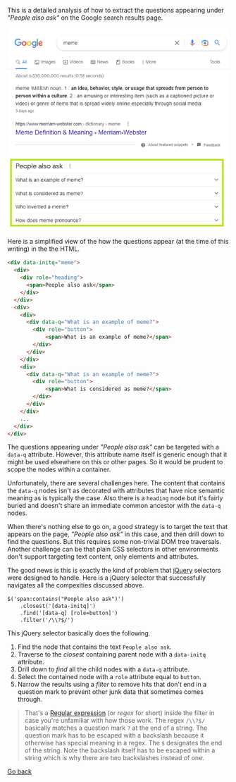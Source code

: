 This is a detailed analysis of how to extract the questions appearing under *"People also ask"* on the Google search results page.

<kbd><img src="images/google-search-3.png" /></kbd>

Here is a simplified view of the how the questions appear (at the time of this writing) in the the HTML.

```html
<div data-initq="meme">
  <div>
    <div role="heading">
      <span>People also ask</span>
    </div>
  </div>
  <div>
    <div>
      <div data-q="What is an example of meme?">
        <div role="button">
            <span>What is an example of meme?</span>
        </div>
      </div>
    </div>
    <div>
      <div data-q="What is an example of meme?">
        <div role="button">
            <span>What is considered as meme?</span>
        </div>
      </div>
    </div>
    ...
  </div>
</div>
```

The questions appearing under *"People also ask"* can be targeted with a `data-q` attribute. However, this attribute name itself is generic enough that it might be used elsewhere on this or other pages. So it would be prudent to scope the nodes within a container.

Unfortunately, there are several challenges here. The content that contains the `data-q` nodes isn't as decorated with attributes that have nice semantic meaning as is typically the case. Also there is a `heading` node but it's fairly buried and doesn't share an immediate common ancestor with the `data-q` nodes.

When there's nothing else to go on, a good strategy is to target the text that appears on the page, *"People also ask"* in this case, and then drill down to find the questions. But this requires some non-trivial DOM tree traversals. Another challenge can be that plain CSS selectors in other environments don't support targeting text content, only elements and attributes.

The good news is this is exactly the kind of problem that [jQuery](https://en.wikipedia.org/wiki/JQuery) selectors were designed to handle. Here is a jQuery selector that successfully navigates all the compexities discussed above.

```
$('span:contains("People also ask")')
    .closest('[data-initq]')
    .find('[data-q] [role=button]')
    .filter('/\\?$/')
```

This jQuery selector basically does the following.
1. Find the node that contains the text `People also ask`.
2. Traverse to the *closest* containing parent node with a `data-initq` attribute.
3. Drill down to *find* all the child nodes with a `data-q` attribute.
4. Select the contained node with a `role` attribute equal to `button`.
5. Narrow the results using a *filter* to remove hits that don't end in a question mark to prevent other junk data that sometimes comes through.
> That's a [Regular expression](https://developer.mozilla.org/en-US/docs/Web/JavaScript/Guide/Regular_Expressions) (or *regex* for short) inside the filter in case you're unfamiliar with how those work. The regex `/\\?$/` basically matches a question mark `?` at the end of a string. The question mark has to be escaped with a backslash because it otherwise has special meaning in a regex. The `$` designates the end of the string. Note the backslash itself has to be escaped within a string which is why there are two backslashes instead of one.

[Go back](google-search-3.md)
